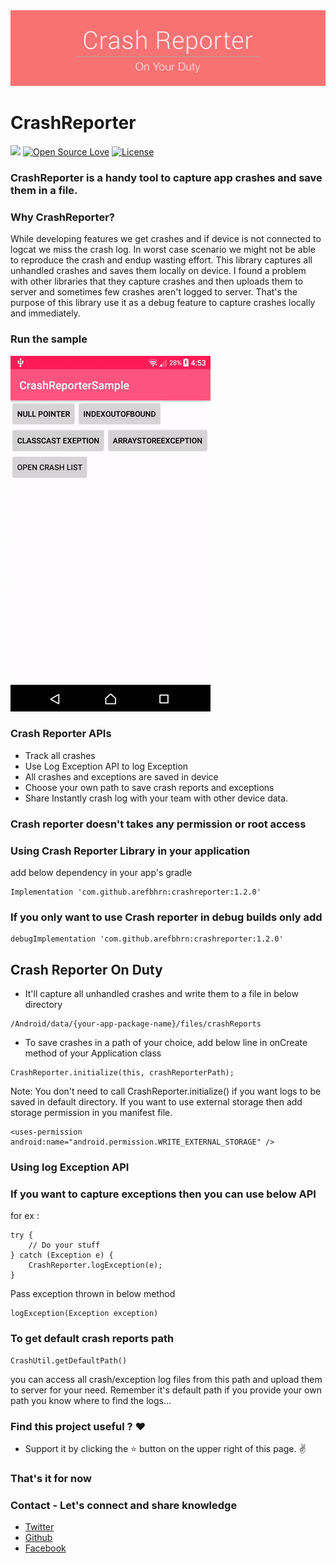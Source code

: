 <img src=https://github.com/arefbhrn/CrashReporter/blob/master/assets/crash_reporter_banner.png >

# CrashReporter

[![](https://jitpack.io/v/arefbhrn/CrashReporter.svg)](https://jitpack.io/#arefbhrn/CrashReporter)
[![Open Source Love](https://badges.frapsoft.com/os/v1/open-source.svg?v=102)](https://opensource.org/licenses/Apache-2.0)
[![License](https://img.shields.io/badge/license-Apache%202.0-blue.svg)](https://github.com/arefbhrn/CrashReporter/blob/master/LICENSE)

### CrashReporter is a handy tool to capture app crashes and save them in a file.

### Why CrashReporter? 

While developing features we get crashes and if device is not connected to logcat we miss the crash log. In worst case scenario we might not be able to reproduce the crash and endup wasting effort. This library captures all unhandled crashes and saves them locally on device. I found a problem with other libraries that they capture crashes and then uploads them to server and sometimes few crashes aren't logged to server. That's the purpose of this library use it as a debug feature to capture crashes locally and immediately.

### Run the sample
<img src=https://github.com/arefbhrn/CrashReporter/blob/master/assets/crash_reporter_work_flow.gif >

### Crash Reporter APIs

- Track all crashes
- Use Log Exception API to log Exception
- All crashes and exceptions are saved in device
- Choose your own path to save crash reports and exceptions
- Share Instantly crash log with your team with other device data.

### Crash reporter doesn't takes any permission or root access
### Using Crash Reporter Library in your application
add below dependency in your app's gradle
```
Implementation 'com.github.arefbhrn:crashreporter:1.2.0'
```
### If you only want to use Crash reporter in debug builds only add
```
debugImplementation 'com.github.arefbhrn:crashreporter:1.2.0'
```

## Crash Reporter On Duty
- It'll capture all unhandled crashes and write them to a file in below directory
```
/Android/data/{your-app-package-name}/files/crashReports
```
- To save crashes in a path of your choice, add below line in onCreate method of your Application class
```
CrashReporter.initialize(this, crashReporterPath);
```
Note: You don't need to call CrashReporter.initialize() if you want logs to be saved in default directory. If you want to use external storage then add storage permission in you manifest file.

```
<uses-permission android:name="android.permission.WRITE_EXTERNAL_STORAGE" />
```

### Using log Exception API
### If you want to capture exceptions then you can use below API
for ex :
```
try {
    // Do your stuff
} catch (Exception e) {
    CrashReporter.logException(e);
}
```
Pass exception thrown in below method

```
logException(Exception exception)
```

### To get default crash reports path
```
CrashUtil.getDefaultPath()
```
you can access all crash/exception log files from this path and upload them to server for your need. Remember it's default path 
if you provide your own path you know where to find the logs...

### Find this project useful ? :heart:
* Support it by clicking the :star: button on the upper right of this page. :v:

### That's it for now

### Contact - Let's connect and share knowledge
- [Twitter](https://twitter.com/arefbhrn)
- [Github](https://github.com/arefbhrn)
- [Facebook](https://www.facebook.com/arefbhrn)
